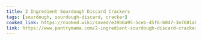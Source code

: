 ```yaml
---
title: 2 Ingredient Sourdough Discard Crackers
tags: [sourdough, sourdough-discard, cracker]
cooked_link: https://cooked.wiki/saved/e39b6a95-5ceb-45f6-b047-3e7681ab64f6
link: https://www.pantrymama.com/2-ingredient-sourdough-discard-crackers/
---
```


